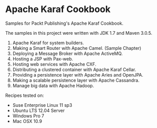 Apache Karaf Cookbook
=====================

Samples for Packt Publishing's Apache Karaf Cookbook.

The samples in this project were written with JDK 1.7 and Maven 3.0.5.

1. Apache Karaf for system builders.
2. Making a Smart Router with Apache Camel. (Sample Chapter) 
3. Deploying a Message Broker with Apache ActiveMQ. 
4. Hosting a JSP with Pax-web.  
5. Hosting web services with Apache CXF.  
6. Distributing a clustered container with Apache Karaf Cellar.  
7. Providing a persistence layer with Apache Aries and OpenJPA.  
8. Making a scalable persistence layer with Apache Cassandra. 
9. Manage big data with Apache Hadoop. 


Recipes tested on:
 * Suse Enterprise Linux 11 sp3
 * Ubuntu LTS 12.04 Server
 * Windows Pro 7
 * Mac OSX 10.9
